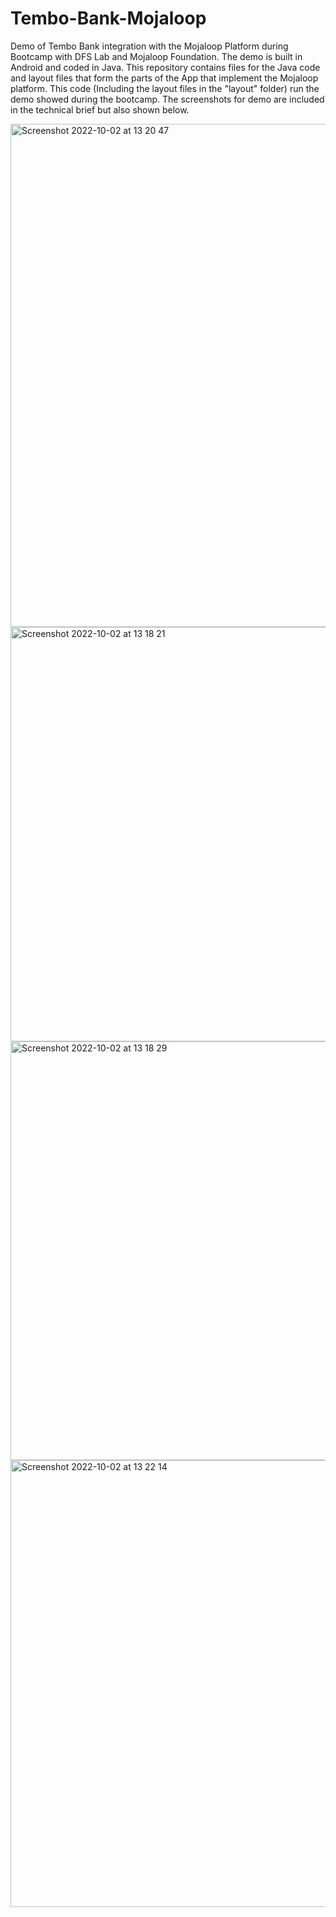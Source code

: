 # Tembo-Bank-Mojaloop
Demo of Tembo Bank integration with the Mojaloop Platform during Bootcamp with DFS Lab and Mojaloop Foundation. 
The demo is built in Android and coded in Java.
This repository contains files for the Java code and layout files that form the parts of the App that implement the Mojaloop platform.
This code (Including the layout files in the "layout" folder) run the demo showed during the bootcamp. The screenshots for demo are included in the technical brief but also shown below.

<img width="805" alt="Screenshot 2022-10-02 at 13 20 47" src="https://user-images.githubusercontent.com/44136836/193449293-84b44459-8cec-4ace-b8ee-8e8f174e82c0.png">

<img width="663" alt="Screenshot 2022-10-02 at 13 18 21" src="https://user-images.githubusercontent.com/44136836/193449200-10d97edf-919f-49d3-aab2-8862603b1e42.png">
<img width="670" alt="Screenshot 2022-10-02 at 13 18 29" src="https://user-images.githubusercontent.com/44136836/193449210-369e9c51-8a84-4c4c-a579-f470a18fc352.png">
<img width="715" alt="Screenshot 2022-10-02 at 13 22 14" src="https://user-images.githubusercontent.com/44136836/193449344-d3247334-6f03-4db6-8822-e02e7154e09b.png">

